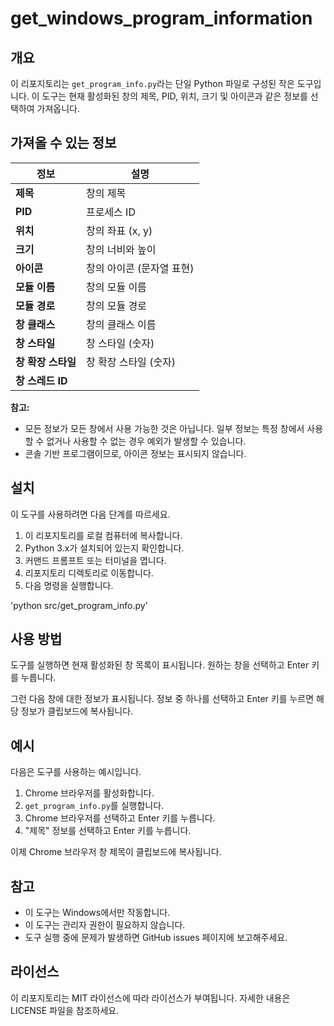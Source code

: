 # get_windows_program_information

## 개요

이 리포지토리는 `get_program_info.py`라는 단일 Python 파일로 구성된 작은 도구입니다. 
이 도구는 현재 활성화된 창의 제목, PID, 위치, 크기 및 아이콘과 같은 정보를 선택하여 가져옵니다.

## 가져올 수 있는 정보

| 정보 | 설명 |
|---|---|
| **제목** | 창의 제목 |
| **PID** | 프로세스 ID |
| **위치** | 창의 좌표 (x, y) |
| **크기** | 창의 너비와 높이 |
| **아이콘** | 창의 아이콘 (문자열 표현) |
| **모듈 이름** | 창의 모듈 이름 |
| **모듈 경로** | 창의 모듈 경로 |
| **창 클래스** | 창의 클래스 이름 |
| **창 스타일** | 창 스타일 (숫자) |
| **창 확장 스타일** | 창 확장 스타일 (숫자) |
| **창 스레드 ID** | 

**참고:**

* 모든 정보가 모든 창에서 사용 가능한 것은 아닙니다. 일부 정보는 특정 창에서 사용할 수 없거나 사용할 수 없는 경우 예외가 발생할 수 있습니다.
* 콘솔 기반 프로그램이므로, 아이콘 정보는 표시되지 않습니다. 

## 설치

이 도구를 사용하려면 다음 단계를 따르세요.

1. 이 리포지토리를 로컬 컴퓨터에 복사합니다.
2. Python 3.x가 설치되어 있는지 확인합니다.
3. 커맨드 프롬프트 또는 터미널을 엽니다.
4. 리포지토리 디렉토리로 이동합니다.
5. 다음 명령을 실행합니다.

'python src/get_program_info.py'

## 사용 방법

도구를 실행하면 현재 활성화된 창 목록이 표시됩니다. 원하는 창을 선택하고 Enter 키를 누릅니다.

그런 다음 창에 대한 정보가 표시됩니다. 정보 중 하나를 선택하고 Enter 키를 누르면 해당 정보가 클립보드에 복사됩니다.

## 예시

다음은 도구를 사용하는 예시입니다.

1. Chrome 브라우저를 활성화합니다.
2. `get_program_info.py`를 실행합니다.
3. Chrome 브라우저를 선택하고 Enter 키를 누릅니다.
4. "제목" 정보를 선택하고 Enter 키를 누릅니다.

이제 Chrome 브라우저 창 제목이 클립보드에 복사됩니다.

## 참고

* 이 도구는 Windows에서만 작동합니다.
* 이 도구는 관리자 권한이 필요하지 않습니다.
* 도구 실행 중에 문제가 발생하면 GitHub issues 페이지에 보고해주세요.

## 라이선스

이 리포지토리는 MIT 라이선스에 따라 라이선스가 부여됩니다. 자세한 내용은 LICENSE 파일을 참조하세요.